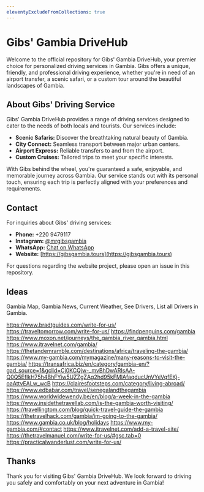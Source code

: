 ```yaml
---
eleventyExcludeFromCollections: true
---
```


# Gibs' Gambia DriveHub

Welcome to the official repository for Gibs' Gambia DriveHub, your premier choice for personalized driving services in Gambia. Gibs offers a unique, friendly, and professional driving experience, whether you're in need of an airport transfer, a scenic safari, or a custom tour around the beautiful landscapes of Gambia.

## About Gibs' Driving Service

Gibs' Gambia DriveHub provides a range of driving services designed to cater to the needs of both locals and tourists. Our services include:

- **Scenic Safaris:** Discover the breathtaking natural beauty of Gambia.
- **City Connect:** Seamless transport between major urban centers.
- **Airport Express:** Reliable transfers to and from the airport.
- **Custom Cruises:** Tailored trips to meet your specific interests.

With Gibs behind the wheel, you're guaranteed a safe, enjoyable, and memorable journey across Gambia. Our service stands out with its personal touch, ensuring each trip is perfectly aligned with your preferences and requirements.

## Contact

For inquiries about Gibs' driving services:

- **Phone:** +220 9479117
- **Instagram:** [@mrgibsgambia](https://www.instagram.com/mrgibsgambia)
- **WhatsApp:** [Chat on WhatsApp](https://wa.me/2209479117)
- **Website:** [https://gibsgambia.tours](https://gibsgambia.tours)

For questions regarding the website project, please open an issue in this repository.


## Ideas
Gambia Map, Gambia News, Current Weather, See Drivers, List all Drivers in Gambia.

https://www.bradtguides.com/write-for-us/
https://traveltomorrow.com/write-for-us/
https://findpenguins.com/gambia
https://www.moxon.net/journeys/the_gambia_river_gambia.html
https://www.itravelnet.com/gambia/
https://thetandemramble.com/destinations/africa/traveling-the-gambia/
https://www.my-gambia.com/mymagazine/many-reasons-to-visit-the-gambia/
https://transafrica.biz/en/category/gambia-en/?gad_source=1&gclid=Cj0KCQjw-_mvBhDwARIsAA-Q0Q5EflkH75h4BhFYiw5UZZgZAg2hd95kFMlAfaqducUnVYeVqfEKj-oaAttvEALw_wcB
https://clairesfootsteps.com/category/living-abroad/
https://www.edbabar.com/travel/senegalandthegambia
https://www.worldwidewendy.be/en/blog/a-week-in-the-gambia
https://www.insidethetravellab.com/is-the-gambia-worth-visiting/
https://travellingtom.com/blog/quick-travel-guide-the-gambia
https://thetravelhack.com/gambia/im-going-to-the-gambia/
https://www.gambia.co.uk/blog/holidays
https://www.my-gambia.com/#contact
https://www.itravelnet.com/add-a-travel-site/
https://thetravelmanuel.com/write-for-us/#gsc.tab=0
https://practicalwanderlust.com/write-for-us/
## Thanks
Thank you for visiting Gibs' Gambia DriveHub. We look forward to driving you safely and comfortably on your next adventure in Gambia!
